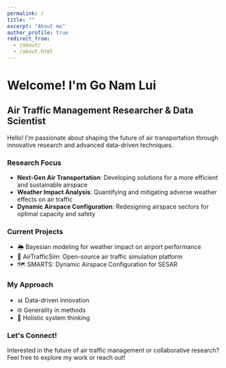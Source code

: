 ```yaml
---
permalink: /
title: ""
excerpt: "About me"
author_profile: true
redirect_from: 
  - /about/
  - /about.html
---
```


# Welcome! I'm Go Nam Lui

## Air Traffic Management Researcher & Data Scientist

Hello! I'm passionate about shaping the future of air transportation through innovative research and advanced data-driven techniques.

### Research Focus

- **Next-Gen Air Transportation**: Developing solutions for a more efficient and sustainable airspace
- **Weather Impact Analysis**: Quantifying and mitigating adverse weather effects on air traffic
- **Dynamic Airspace Configuration**: Redesigning airspace sectors for optimal capacity and safety

### Current Projects

- 🌦️ Bayesian modeling for weather impact on airport performance
- 🛫 AirTrafficSim: Open-source air traffic simulation platform
- 🗺️ SMARTS: Dynamic Airspace Configuration for SESAR

### My Approach

- 📊 Data-driven innovation
- 🌐 Generality in methods
- 🧩 Holistic system thinking

### Let's Connect!

Interested in the future of air traffic management or collaborative research? Feel free to explore my work or reach out!
